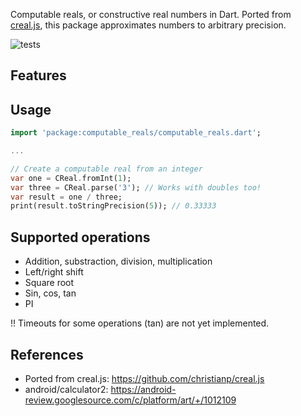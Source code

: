 Computable reals, or constructive real numbers in Dart. Ported from [creal.js](https://github.com/christianp/creal.js), this package approximates numbers to arbitrary precision.

![tests](https://github.com/aarol/computable_reals/actions/workflows/test.yml/badge.svg)

## Features


## Usage

```dart
import 'package:computable_reals/computable_reals.dart';

...

// Create a computable real from an integer
var one = CReal.fromInt(1);
var three = CReal.parse('3'); // Works with doubles too!
var result = one / three;
print(result.toStringPrecision(5)); // 0.33333
```

## Supported operations

* Addition, substraction, division, multiplication
* Left/right shift
* Square root
* Sin, cos, tan
* PI

!! Timeouts for some operations (tan) are not yet implemented.

## References

* Ported from creal.js: https://github.com/christianp/creal.js
* android/calculator2: https://android-review.googlesource.com/c/platform/art/+/1012109